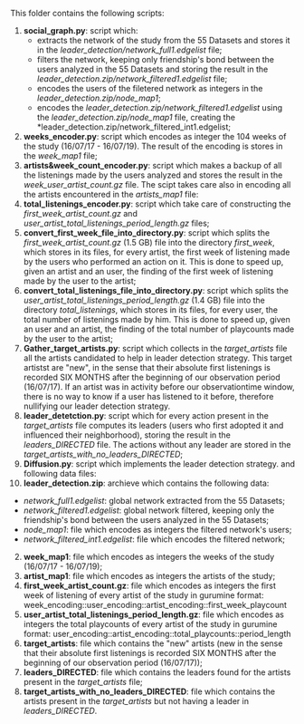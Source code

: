 This folder contains the following scripts:
1. **social_graph.py**: script which:
    - extracts the network of the study from the 55 Datasets and stores it in the *leader_detection/network_full1.edgelist* file;
    - filters the network, keeping only friendship's bond between the users analyzed in the 55 Datasets and storing the result in the *leader_detection.zip/network_filtered1.edgelist* file;
    - encodes the users of the filetered network as integers in the *leader_detection.zip/node_map1*;
    - encodes the *leader_detection.zip/network_filtered1.edgelist* using the *leader_detection.zip/node_map1* file, creating the *leader_detection.zip/network_filtered_int1.edgelist;
2. **weeks_encoder.py**: script which encodes as integer the 104 weeks of the study (16/07/17 - 16/07/19). The result of the encoding is stores in the *week_map1* file;
3. **artists&week_count_encoder.py**: script which makes a backup of all the listenings made by the users analyzed and stores the result in the *week_user_artist_count.gz* file. The scipt takes care also in encoding all the artists encountered in the *artists_map1* file: 
4. **total_listenings_encoder.py**: script which take care of constructing the *first_week_artist_count.gz* and *user_artist_total_listenings_period_length.gz* files;
5. **convert_first_week_file_into_directory.py**: script which splits the *first_week_artist_count.gz* (1.5 GB) file into the directory *first_week*, which stores in its files, for every artist, the first week of listening made by the users who performed an action on it. This is done to speed up, given an artist and an user, the finding of the first week of listening made by the user to the artist;
6. **convert_total_listenings_file_into_directory.py**: script which splits the *user_artist_total_listenings_period_length.gz* (1.4 GB) file into the directory *total_listenings*, which stores in its files, for every user, the total number of listenings made by him. This is done to speed up, given an user and an artist, the finding of the total number of playcounts made by the user to the artist;
7. **Gather_target_artists.py**: script which collects in the *target_artists* file all the artists candidated to help in leader detection strategy. This target artistst are "new", in the sense that their absolute first listenings is recorded SIX MONTHS after the beginning of our observation period (16/07/17).  If an artist was in activity before our observationtime window, there is no way to know if a user has listened to it before, therefore nullifying our leader detection strategy. 
8. **leader_detetction.py**: script which for every action present in the *target_artists* file computes its leaders (users who first adopted it and influenced their neighborhood), storing the result in the *leaders_DIRECTED* file. The actions without any leader are stored in the *target_artists_with_no_leaders_DIRECTED*;
9. **Diffusion.py**: script which implements the leader detection strategy.
and following data files:
1. **leader_detection.zip**: archieve which contains the following data:
  - *network_full1.edgelist*: global network extracted from the 55 Datasets;
  - *network_filtered1.edgelist*: global network filtered, keeping only the friendship's bond between the users analyzed in   the 55 Datasets;
  - *node_map1*: file which encodes as integers the filtered network's users;
  - *network_filtered_int1.edgelist*: file which encodes the filtered network;
2. **week_map1**: file which encodes as integers the weeks of the study (16/07/17 - 16/07/19);
3. **artist_map1**: file which encodes as integers the artists of the study;
4. **first_week_artist_count.gz**:  file which encodes as integers the first week of listening of every artist of the study in gurumine format:
                        week_encoding::user_encoding::artist_encoding::first_week_playcount
5. **user_artist_total_listenings_period_length.gz**: file which encodes as integers the total playcounts of every artist of the study in gurumine format:
                      user_encoding::artist_encoding::total_playcounts::period_length
6. **target_artists**: file which contains the "new" artists (new in the sense that their absolute first listenings is recorded SIX MONTHS after the beginning of our observation period (16/07/17));
7. **leaders_DIRECTED**: file which contains the leaders found for the artists present in the *target_artists* file;
8. **target_artists_with_no_leaders_DIRECTED**: file which contains the artists present in the *target_artists* but not having a leader in  *leaders_DIRECTED*.
